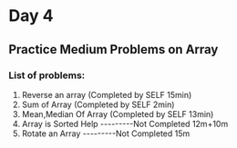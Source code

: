 # Day 4

## Practice Medium Problems on Array 

### List of problems:

1. Reverse an array (Completed by SELF 15min)
2. Sum of Array (Completed by SELF 2min)
3. Mean,Median Of Array (Completed by SELF 13min)
4. Array is Sorted Help ---------Not Completed 12m+10m
5. Rotate an Array ---------Not Completed 15m
   
